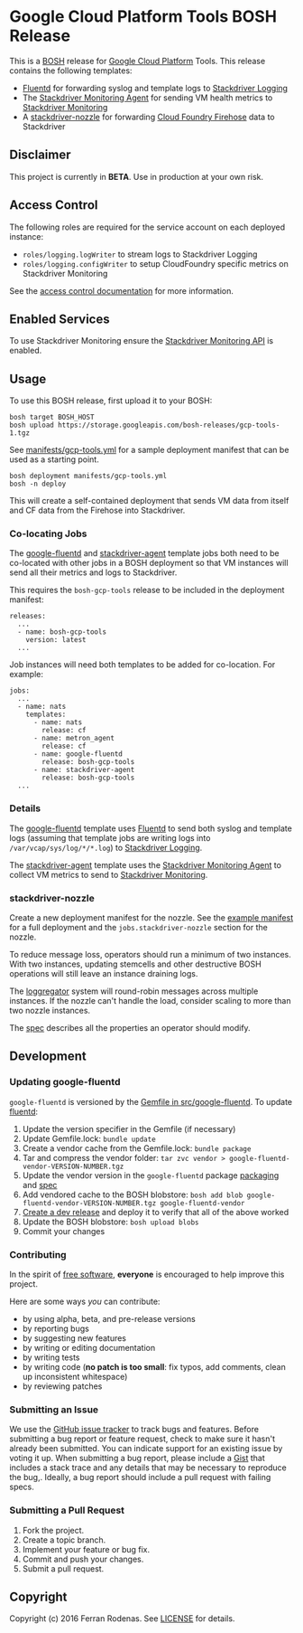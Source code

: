 # Google Cloud Platform Tools BOSH Release

This is a [BOSH](http://bosh.io/) release for [Google Cloud Platform](https://cloud.google.com/) Tools. This release
contains the following templates:

* [Fluentd][fluentd] for forwarding syslog and template logs to [Stackdriver Logging][logging]
* The [Stackdriver Monitoring Agent][monitoring-agent] for sending VM health metrics to [Stackdriver Monitoring][monitoring]
* A [stackdriver-nozzle][nozzle] for forwarding [Cloud Foundry Firehose][firehose] data to Stackdriver

[monitoring]: https://cloud.google.com/monitoring/
[fluentd]: http://www.fluentd.org/
[monitoring-agent]: https://cloud.google.com/monitoring/agent/
[logging]: https://cloud.google.com/logging/
[firehose]: https://docs.cloudfoundry.org/loggregator/architecture.html#firehose
[nozzle]: src/stackdriver-nozzle

## Disclaimer

This project is currently in **BETA**. Use in production at your own risk.

## Access Control

The following roles are required for the service account on each deployed instance:

 - `roles/logging.logWriter` to stream logs to Stackdriver Logging
 - `roles/logging.configWriter` to setup CloudFoundry specific metrics on Stackdriver Monitoring

See the [access control documentation](https://cloud.google.com/logging/docs/access-control) for more information.

## Enabled Services

To use Stackdriver Monitoring ensure the [Stackdriver Monitoring API][stackdriver_api] is enabled.

[stackdriver_api]: https://console.developers.google.com/apis/api/monitoring.googleapis.com/overview

## Usage

To use this BOSH release, first upload it to your BOSH:

```
bosh target BOSH_HOST
bosh upload https://storage.googleapis.com/bosh-releases/gcp-tools-1.tgz
```

See [manifests/gcp-tools.yml][tools-yaml] for a sample deployment manifest that can be used as a starting point.

[tools-yaml]: manifests/gcp-tools.yml

```
bosh deployment manifests/gcp-tools.yml 
bosh -n deploy
```

This will create a self-contained deployment that sends VM data from itself and CF data from the Firehose into
Stackdriver.

### Co-locating Jobs

The [google-fluentd][google-fluentd] and [stackdriver-agent][stackdriver-agent] template jobs both need to be co-located
with other jobs in a BOSH deployment so that VM instances will send all their metrics and logs to Stackdriver.

[google-fluentd]: jobs/google-fluentd
[stackdriver-agent]: jobs/stackdriver-agent

This requires the `bosh-gcp-tools` release to be included in the deployment manifest:

```
releases:
  ...
  - name: bosh-gcp-tools
    version: latest
  ...
```

Job instances will need both templates to be added for co-location. For example:

```
jobs:
  ...
  - name: nats
    templates:
      - name: nats
        release: cf
      - name: metron_agent
        release: cf
      - name: google-fluentd
        release: bosh-gcp-tools
      - name: stackdriver-agent
        release: bosh-gcp-tools
  ...
```

### Details

The [google-fluentd][google-fluentd] template uses [Fluentd][fluentd] to send both syslog and template logs (assuming
that template jobs are writing logs into `/var/vcap/sys/log/*/*.log`) to [Stackdriver Logging][logging].

The [stackdriver-agent][stackdriver-agent] template uses the [Stackdriver Monitoring Agent][monitoring-agent] to collect
VM metrics to send to [Stackdriver Monitoring][monitoring].

### stackdriver-nozzle

Create a new deployment manifest for the nozzle. See the [example manifest][tools-yaml] 
for a full deployment and the `jobs.stackdriver-nozzle` section for the nozzle.

To reduce message loss, operators should run a minimum of two instances. With two instances,
updating stemcells and other destructive BOSH operations will still leave an instance
draining logs.

The [loggregator][loggregator] system will round-robin messages across multiple instances. If the
nozzle can't handle the load, consider scaling to more than two nozzle instances.

The [spec][spec] describes all the properties an operator should modify.

[spec]: jobs/stackdriver-nozzle/spec
[loggregator]: https://github.com/cloudfoundry/loggregator

## Development

### Updating google-fluentd

`google-fluentd` is versioned by the [Gemfile in src/google-fluentd][gemfile]. To update [fluentd][fluentd]:

1. Update the version specifier in the Gemfile (if necessary)
1. Update Gemfile.lock: `bundle update`
1. Create a vendor cache from the Gemfile.lock: `bundle package`
1. Tar and compress the vendor folder: `tar zvc vendor > google-fluentd-vendor-VERSION-NUMBER.tgz`
1. Update the vendor version in the `google-fluentd` package [packaging][fluentd-packaging] and [spec][fluentd-spec]
1. Add vendored cache to the BOSH blobstore: `bosh add blob google-fluentd-vendor-VERSION-NUMBER.tgz google-fluentd-vendor`
1. [Create a dev release][dev-release] and deploy it to verify that all of the above worked
1. Update the BOSH blobstore: `bosh upload blobs`
1. Commit your changes

[gemfile]: https://github.com/cloudfoundry-community/gcp-tools-release/blob/master/src/google-fluentd/Gemfile
[fluentd]: https://github.com/fluent/fluentd
[fluentd-packaging]: https://github.com/cloudfoundry-community/gcp-tools-release/blob/master/packages/google-fluentd/packaging
[fluentd-spec]: https://github.com/cloudfoundry-community/gcp-tools-release/blob/master/packages/google-fluentd/spec
[dev-release]: https://bosh.io/docs/create-release.html#dev-release

### Contributing

In the spirit of [free software][free-sw], **everyone** is encouraged to help improve this project.

[free-sw]: http://www.fsf.org/licensing/essays/free-sw.html

Here are some ways *you* can contribute:

* by using alpha, beta, and pre-release versions
* by reporting bugs
* by suggesting new features
* by writing or editing documentation
* by writing tests
* by writing code (**no patch is too small**: fix typos, add comments, clean up inconsistent whitespace)
* by reviewing patches

### Submitting an Issue

We use the [GitHub issue tracker][issues] to track bugs and features. Before submitting a bug report or feature request,
check to make sure it hasn't already been submitted. You can indicate support for an existing issue by voting it up.
When submitting a bug report, please include a [Gist](http://gist.github.com/) that includes a stack trace and any
details that may be necessary to reproduce the bug,. Ideally, a bug report should include a pull request with failing
specs.

[issues]: https://github.com/cloudfoundry-community/gcp-tools-release/issues

### Submitting a Pull Request

1. Fork the project.
2. Create a topic branch.
3. Implement your feature or bug fix.
4. Commit and push your changes.
5. Submit a pull request.

## Copyright

Copyright (c) 2016 Ferran Rodenas. See [LICENSE](https://github.com.evandbrown/gcp-tools-release/blob/master/LICENSE) for details.
